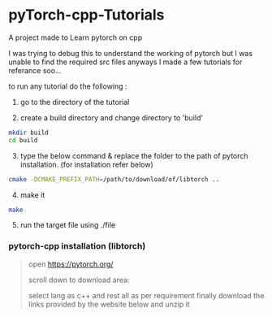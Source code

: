 # pyTorch-cpp-Tutorials
A project made to Learn pytorch on cpp


I was trying to debug this to understand the working of pytorch but I was unable to find the required src files anyways I made a few tutorials for referance soo...

to run any tutorial do the following :

1. go to the directory of the tutorial 

2. create a build directory and change directory to 'build'
```bash
mkdir build
cd build 
```
3. type the below command & replace the folder to the path of pytorch installation. (for installation refer below)

```bash
cmake -DCMAKE_PREFIX_PATH=/path/to/download/of/libtorch ..
```
4. make it
```bash
make
```

5. run the target file using ./file



### pytorch-cpp installation (libtorch)

>open https://pytorch.org/
>
>scroll down to download area:
>
>select lang as c++ and rest all as per requirement
>finally download the links provided by the website below and unzip it 


